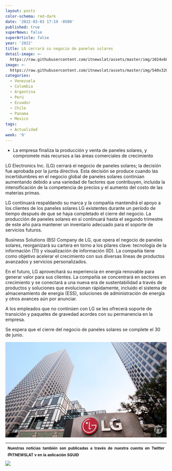 ```yaml
---
layout: posts
color-schema: red-dark
date: '2022-03-03 17:19 -0500'
published: true
superNews: false
superArticle: false
year: '2022'
title: LG cerrará su negocio de paneles solares
detail-image: >-
  https://raw.githubusercontent.com/itnewslat/assets/master/img/1024x680/edificio-lg-g.jpg
image: >-
  https://raw.githubusercontent.com/itnewslat/assets/master/img/540x320/edificio-lg-p.jpg
categories:
  - Venezuela
  - Colombia
  - Argentina
  - Perú
  - Ecuador
  - Chile
  - Panama
  - Mexico
tags:
  - Actualidad
week: '9'
---
```

- La empresa finaliza la producción y venta de paneles solares, y compromete más recursos a las áreas comerciales de crecimiento


LG Electronics Inc. (LG) cerrará el negocio de paneles solares; la decisión fue aprobada por la junta directiva. Esta decisión se produce cuando las incertidumbres en el negocio global de paneles solares continúan aumentando debido a una variedad de factores que contribuyen, incluida la intensificación de la competencia de precios y el aumento del costo de las materias primas.

LG continuará respaldando su marca y la compañía mantendrá el apoyo a los clientes de los paneles solares LG existentes durante un período de tiempo después de que se haya completado el cierre del negocio. La producción de paneles solares en sí continuará hasta el segundo trimestre de este año para mantener un inventario adecuado para el soporte de servicios futuros.

Business Solutions (BS) Company de LG, que opera el negocio de paneles solares, reorganizará su cartera en torno a los pilares clave: tecnología de la información (TI) y visualización de información (ID). La compañía tiene como objetivo acelerar el crecimiento con sus diversas líneas de productos avanzados y servicios personalizados.

En el futuro, LG aprovechará su experiencia en energía renovable para generar valor para sus clientes. La compañía se concentrará en sectores en crecimiento y se conectará a una nueva era de sustentabilidad a través de productos y soluciones que evolucionan rápidamente, incluido el sistema de almacenamiento de energía (ESS), soluciones de administración de energía y otros avances aún por anunciar.

A los empleados que no continúen con LG se les ofrecerá soporte de transición y paquetes de gravedad acordes con su permanencia en la empresa.

Se espera que el cierre del negocio de paneles solares se complete el 30 de junio.

![](https://raw.githubusercontent.com/itnewslat/assets/master/img/540x320/edificio-lg-p.jpg)

<table style="height: 42px;" width="569">
<tbody>
<tr>
<td style="text-align: justify;"><sub><strong>Nuestras noticias también son publicadas a través de nuestra cuenta en Twitter <a href="https://twitter.com/itnewslat?lang=es">@ITNEWSLAT</a> y en la aplicación <a href="https://squidapp.co/en/">SQUID</a></strong></sub></td>
</tr>
</tbody>
</table>

<img src="https://tracker.metricool.com/c3po.jpg?hash=56f88a41e39ab42c063cc51676587a04"/>